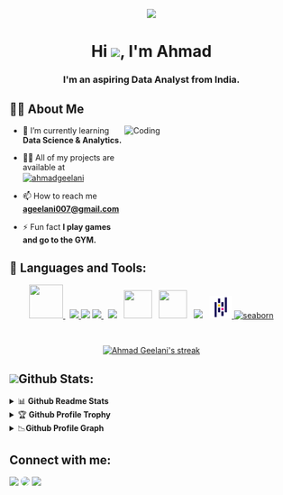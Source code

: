 <p align="center"><a href="#"><img width="30%" height="auto" src="https://mechomotive.com/wp-content/uploads/2021/07/I6-1.gif"/></a>

<h1 align="center">Hi <img src="https://media.tenor.com/z2xJqhCpneIAAAAM/wave-hand.gif" width="30px">, I'm Ahmad</h1>
<h3 align="center">I'm an aspiring Data Analyst from India.</h3>


## 🙋‍♂️ About Me

<img align="right" alt="Coding" width="300" height="175" src="https://camo.githubusercontent.com/30c5ffe56bf81306c9af85f60b1e71240939f0abf1b80541dfce8a9dd28cdde4/68747470733a2f2f696e646f616e616c79746963612e636f6d2f7374617469632f696d616765732f646174612d736369656e63652d322e676966">

- 🌱 I’m currently learning **Data Science & Analytics.**


- 👨‍💻 All of my projects are available at  &nbsp;  <a href="https://github.com/ahmadgeelani?tab=repositories"><img align="center" src="https://camo.githubusercontent.com/0cad3f969b0946abd0e5f16e9ed1ff78a2495a40c2bb5c6414aefd4be76505aa/68747470733a2f2f692e67697068792e636f6d2f6d656469612f4b7a4a6b7a6a676766474e355079366e6b542f3230302e77656270" alt="ahmadgeelani" height="30" width="40" style="max-width: 100%;"></a>


- 📫 How to reach me **ageelani007@gmail.com**


- ⚡ Fun fact **I play games and go to the GYM.**



## 🚀 Languages and Tools:

<p align="center">  
    <a style="padding-right:8px;" href="https://www.microsoft.com/en-in/sql-server/sql-server-downloads" target="_blank"> <img width="60" height="60" src="https://img.icons8.com/clouds/2x/search-database.png"/> </a>
    <a href="https://www.python.org" target="_blank"> <img src="https://img.icons8.com/color/48/000000/python.png"/> </a> 
    <a href="https://www.tableau.com/" target="_blank"> <img src="https://img.icons8.com/color/48/000000/tableau-software.png"/></a> 
    <a style="padding-right:8px;" href="https://www.microsoft.com/en-in/microsoft-365/excel" target="_blank"><img src="https://img.icons8.com/fluency/48/000000/microsoft-excel-2019.png"/> </a>
    <a style="padding-right:8px;" href="https://www.microsoft.com/en-us/microsoft-365/powerpoint" target="_blank"> <img src="https://img.icons8.com/color/48/000000/microsoft-powerpoint-2019--v1.png"/></a>
    <a style="padding-right:8px;" href="https://www.microsoft.com/en-us/microsoft-365/word" target="_blank"> <img width="50" height="50" src="https://img.icons8.com/cute-clipart/2x/microsoft-word-2019.png"/></a>
    <a style="padding-right:8px;" href="https://www.google.com/sheets/about/" target="_blank"> <img width="50" height="50" src="https://img.icons8.com/color/48/000000/google-sheets.png"/></a>
    <a style="padding-right:8px;" href="https://www.microsoft.com/en-in/sql-server/sql-server-downloads" target="_blank"> <img src="https://img.icons8.com/color/48/000000/microsoft-sql-server.png"/></a>
    <a href="https://pandas.pydata.org/" target="_blank" rel="noreferrer"> <img src="https://raw.githubusercontent.com/devicons/devicon/2ae2a900d2f041da66e950e4d48052658d850630/icons/pandas/pandas-original.svg" alt="pandas" width="40" height="40"/> </a> 
    <a href="https://seaborn.pydata.org/" target="_blank" rel="noreferrer"> <img src="https://seaborn.pydata.org/_images/logo-mark-lightbg.svg" alt="seaborn" width="40" height="40"/> </a>

</p>



<!-- [![React Badge](https://img.shields.io/badge/-React-61DBFB?style=for-the-badge&labelColor=black&logo=react&logoColor=61DBFB)](#)  [![Javascript Badge](https://img.shields.io/badge/-Javascript-F0DB4F?style=for-the-badge&labelColor=black&logo=javascript&logoColor=F0DB4F)](#) [![Typescript Badge](https://img.shields.io/badge/-Typescript-007acc?style=for-the-badge&labelColor=black&logo=typescript&logoColor=007acc)](#) [![Nodejs Badge](https://img.shields.io/badge/-Nodejs-3C873A?style=for-the-badge&labelColor=black&logo=node.js&logoColor=3C873A)](#) [![GraphQL Badge](https://img.shields.io/badge/-GraphQl-e535ab?style=for-the-badge&labelColor=black&logo=node.js&logoColor=e535ab)](#) -->
<br/>

<p align="center">
    <a href="https://github.com/ahmadgeelani/github-readme-streak-stats">
        <img title="🔥 Get streak stats for your profile at git.io/streak-stats" alt="Ahmad Geelani's streak" src="https://github-readme-streak-stats.herokuapp.com/?user=ahmadgeelani&theme=black-ice&hide_border=true&stroke=0000&background=060A0CD0"/>
    </a>
</p>

<!-- GITHUB STAT CODE -->

<h2 dir="auto"><img src="https://camo.githubusercontent.com/6324b8a2d7c4e78c6271e5bdb479001f501fe1108cdd4a0563d5b08758feb0c4/68747470733a2f2f6d656469612e67697068792e636f6d2f6d656469612f5a434e36463346416b7773794f47553252532f67697068792e676966" width="60" data-animated-image="" <strong>Github Stats:</strong></h2>

<!-- 1st DROP DOWN -->

<details>
  <summary><g-emoji class="g-emoji" alias="bar_chart" fallback-src="https://github.githubassets.com/images/icons/emoji/unicode/1f4ca.png">📊</g-emoji> <b>Github Readme Stats</b></summary>
 <br>
 <p align="center" dir="auto"><img width="430" align="center" src="https://github-readme-stats.vercel.app/api?username=ahmadgeelani&show_icons=true&count_private=true&theme=react&hide_border=true&bg_color=0D1117" alt="ahmadgeelani" ></p>
  
</details>

<!-- 2nd DROP DOWN -->

<details>
 <summary><g-emoji class="g-emoji" alias="trophy" fallback-src="https://github.githubassets.com/images/icons/emoji/unicode/1f3c6.png">🏆</g-emoji> <b>Github Profile Trophy</b></summary>
<br>
  <p align="center" dir="auto">
    <img src="https://github-profile-trophy.vercel.app/?username=ahmadgeelani&theme=alduin">
</details>

<!-- 3rd DROP DOWN -->

<details>
  <summary><g-emoji="g-emoji" alias= "graph">📉<b>Github Profile Graph</b></summary>
    <br>
    <a href="https://github.com/ahmadgeelani/github-readme-activity-graph"><img alt="Ahmad's Activity Graph" src="https://github-readme-activity-graph.cyclic.app//graph?username=ahmadgeelani&theme=rouge" /></a>
    </details>


## Connect with me:
<p align="left">

<a href = "https://www.linkedin.com/in/ahmadgeelani/"><img src="https://cliply.co/wp-content/uploads/2021/02/372102050_LINKEDIN_ICON_TRANSPARENT_1080.gif" height = "60px"/></a>
<a href = "https://twitter.com/ahmad_geelani"><img src="https://media.tenor.com/jDOgugYCEywAAAAM/twitter-logo.gif" height="50px" style = "border-radius:50% ; overflow:hidden" /></a>
<a href = "https://www.instagram.com/ahmad_geelani/"><img src="https://cliply.co/wp-content/uploads/2019/07/371907300_INSTAGRAM_ICON_TRANSPARENT_400.gif" height="60px"/></a>



